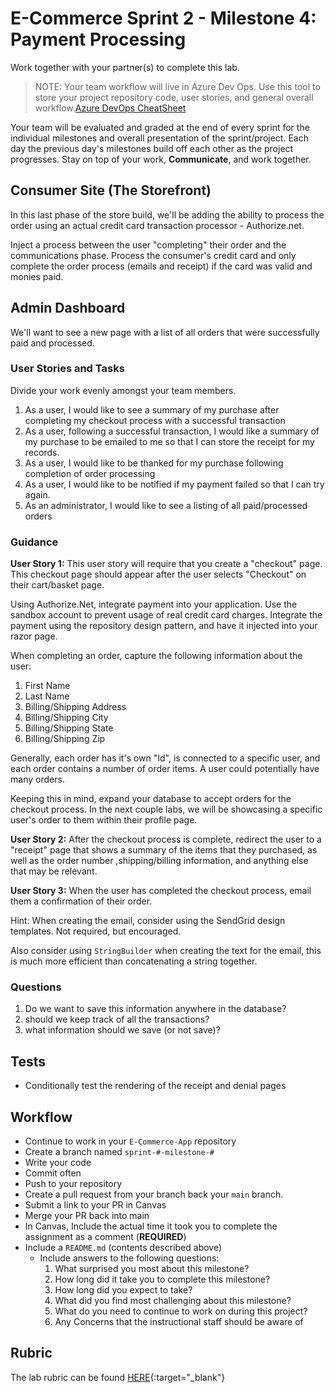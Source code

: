 # E-Commerce Sprint 2 - Milestone 4:  Payment Processing

Work together with your partner(s) to complete this lab.

> NOTE: Your team workflow will live in Azure Dev Ops. Use this tool to store your project repository code, user stories, and general overall workflow.[Azure DevOps CheatSheet](https://codefellows.github.io/code-401-dotnet-guide/curriculum/projects/ecommerce/azure-devops-cheatsheet)

Your team will be evaluated and graded at the end of every sprint for the individual milestones and overall presentation of the sprint/project. Each day the previous day's milestones build off each other as the project progresses. Stay on top of your work, **Communicate**, and work together.

## Consumer Site (The Storefront)

In this last phase of the store build, we'll be adding the ability to process the order using an actual credit card transaction processor - Authorize.net.

Inject a process between the user "completing" their order and the communications phase. Process the consumer's credit card and only complete the order process (emails and receipt) if the card was valid and monies paid.

## Admin Dashboard

We'll want to see a new page with a list of all orders that were successfully paid and processed.

### User Stories and Tasks

Divide your work evenly amongst your team members.

1. As a user,  I would like to see a summary of my purchase after completing my checkout process with a successful transaction
1. As a user, following a successful transaction, I would like a summary of my purchase to be emailed to me so that I can store the receipt for my records.
1. As a user, I would like to be thanked for my purchase following completion of order processing
1. As a user, I would like to be notified if my payment failed so that I can try again.
1. As an administrator, I would like to see a listing of all paid/processed orders

### Guidance

**User Story 1:** This user story will require that you create a "checkout" page. This checkout page should appear after the user selects "Checkout" on their cart/basket page.

Using Authorize.Net, integrate payment into your application. Use the sandbox account to prevent usage of real credit card charges. Integrate the payment using the repository design pattern, and have it injected into your razor page.

When completing an order, capture the following information about the user:

1. First Name
2. Last Name
3. Billing/Shipping Address
4. Billing/Shipping City
5. Billing/Shipping State
6. Billing/Shipping Zip

Generally, each order has it's own "Id", is connected to a specific user, and each order contains a number of order items. A user could potentially have many orders.

Keeping this in mind, expand your database to accept orders for the checkout process. In the next couple labs, we will be showcasing a specific user's order to them within their profile page.

**User Story 2:** After the checkout process is complete, redirect the user to a "receipt" page that shows a summary of the items that they purchased, as well as the order number ,shipping/billing information, and anything else that may be relevant.

**User Story 3:** When the user has completed the checkout process, email them a confirmation of their order.

Hint: When creating the email, consider using the SendGrid design templates. Not required, but encouraged.

Also consider using `StringBuilder` when creating the text for the email, this is much more efficient than concatenating a string together.

### Questions

1. Do we want to save this information anywhere in the database?
1. should we keep track of all the transactions?
1. what information should we save (or not save)?

## Tests

- Conditionally test the rendering of the receipt and denial pages

## Workflow

- Continue to work in your `E-Commerce-App` repository
- Create a branch named `sprint-#-milestone-#`
- Write your code
- Commit often
- Push to your repository
- Create a pull request from your branch back your `main` branch.
- Submit a link to your PR in Canvas
- Merge your PR back into main
- In Canvas, Include the actual time it took you to complete the assignment as a comment (**REQUIRED**)
- Include a `README.md` (contents described above)
  - Include answers to the following questions:
    1. What surprised you most about this milestone?
    1. How long did it take you to complete this milestone?
    1. How long did you expect to take?
    1. What did you find most challenging about this milestone?
    1. What do you need to continue to work on during this project?
    1. Any Concerns that the instructional staff should be aware of

## Rubric

The lab rubric can be found [HERE](../resources/rubric){:target="_blank"}
